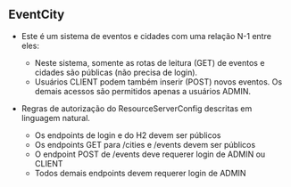 ## EventCity
* Este é um sistema de eventos e cidades com uma relação N-1 entre eles:
  - Neste sistema, somente as rotas de leitura (GET) de eventos e cidades são públicas (não precisa de login).
  - Usuários CLIENT podem também inserir (POST) novos eventos. Os demais acessos são permitidos apenas a usuários ADMIN.
  
* Regras de autorização do ResourceServerConfig descritas em linguagem natural.
  - Os endpoints de login e do H2 devem ser públicos
  - Os endpoints GET para /cities e /events devem ser públicos
  - O endpoint POST de /events deve requerer login de ADMIN ou CLIENT
  - Todos demais endpoints devem requerer login de ADMIN
